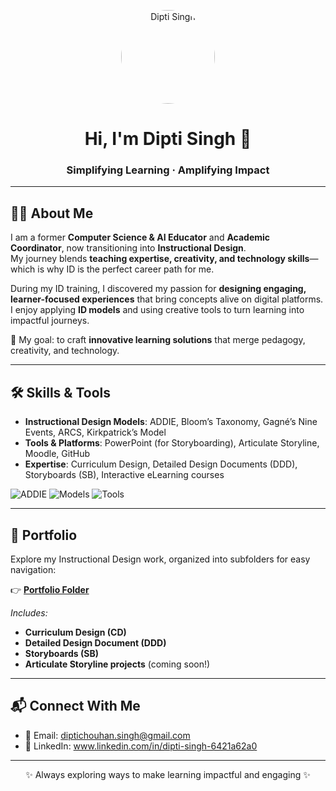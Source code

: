 <!-- Profile banner / photo -->
<p align="center">
  <img src="SAM_0218.JPG" alt="Dipti Singh" width="150" style="border-radius:50%">
</p>

<h1 align="center">Hi, I'm Dipti Singh 👋</h1>
<h3 align="center">Simplifying Learning · Amplifying Impact</h3>

---

## 👩‍🏫 About Me  
I am a former **Computer Science & AI Educator** and **Academic Coordinator**, now transitioning into **Instructional Design**.  
My journey blends **teaching expertise, creativity, and technology skills**—which is why ID is the perfect career path for me.  

During my ID training, I discovered my passion for **designing engaging, learner-focused experiences** that bring concepts alive on digital platforms. I enjoy applying **ID models** and using creative tools to turn learning into impactful journeys.  

🌟 My goal: to craft **innovative learning solutions** that merge pedagogy, creativity, and technology.

---

## 🛠️ Skills & Tools  

- **Instructional Design Models**: ADDIE, Bloom’s Taxonomy, Gagné’s Nine Events, ARCS, Kirkpatrick’s Model  
- **Tools & Platforms**: PowerPoint (for Storyboarding), Articulate Storyline, Moodle, GitHub  
- **Expertise**: Curriculum Design, Detailed Design Documents (DDD), Storyboards (SB), Interactive eLearning courses  

<p>
  <!-- Badges for visual appeal -->
  <img src="https://img.shields.io/badge/Instructional%20Design-ADDIE-blue" alt="ADDIE">
  <img src="https://img.shields.io/badge/Models-Bloom%2C%20Gagne%2C%20ARCS%2C%20Kirkpatrick-orange" alt="Models">
  <img src="https://img.shields.io/badge/Tools-Storyline%2C%20Moodle%2C%20PPT-green" alt="Tools">
</p>

---

## 📂 Portfolio  

Explore my Instructional Design work, organized into subfolders for easy navigation:  

👉 [**Portfolio Folder**](./portfolio)  

*Includes:*  
- **Curriculum Design (CD)**  
- **Detailed Design Document (DDD)**  
- **Storyboards (SB)**  
- **Articulate Storyline projects** (coming soon!)  

---

## 📬 Connect With Me  

- 📧 Email: diptichouhan.singh@gmail.com 
- 💼 LinkedIn: www.linkedin.com/in/dipti-singh-6421a62a0  

---

<p align="center">✨ Always exploring ways to make learning impactful and engaging ✨</p>

